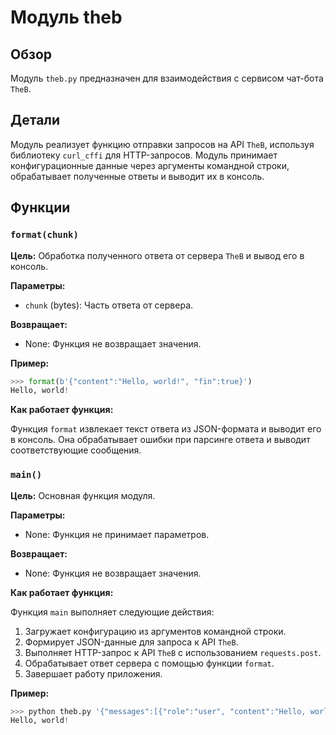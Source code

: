 # Модуль theb

## Обзор

Модуль `theb.py` предназначен для взаимодействия с сервисом чат-бота `TheB`. 

## Детали

Модуль реализует функцию отправки запросов на API `TheB`, используя библиотеку `curl_cffi` для HTTP-запросов. Модуль принимает конфигурационные данные через аргументы командной строки, обрабатывает полученные ответы и выводит их в консоль.

## Функции

### `format(chunk)`

**Цель:** Обработка полученного ответа от сервера `TheB` и вывод его в консоль.

**Параметры:**

- `chunk` (bytes): Часть ответа от сервера.

**Возвращает:**

- None: Функция не возвращает значения.

**Пример:**

```python
>>> format(b'{"content":"Hello, world!", "fin":true}')
Hello, world!
```

**Как работает функция:**

Функция `format` извлекает текст ответа из JSON-формата и выводит его в консоль. Она обрабатывает ошибки при парсинге ответа и выводит соответствующие сообщения.

### `main()`

**Цель:** Основная функция модуля.

**Параметры:**

- None: Функция не принимает параметров.

**Возвращает:**

- None: Функция не возвращает значения.

**Как работает функция:**

Функция `main` выполняет следующие действия:
1. Загружает конфигурацию из аргументов командной строки.
2. Формирует JSON-данные для запроса к API `TheB`.
3. Выполняет HTTP-запрос к API `TheB` с использованием `requests.post`.
4. Обрабатывает ответ сервера с помощью функции `format`.
5. Завершает работу приложения.

**Пример:**

```python
>>> python theb.py '{"messages":[{"role":"user", "content":"Hello, world!"}]}'
Hello, world!
```